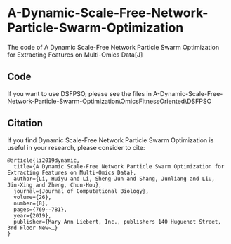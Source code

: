 # A-Dynamic-Scale-Free-Network-Particle-Swarm-Optimization
The code of A Dynamic Scale-Free Network Particle Swarm Optimization for Extracting Features on Multi-Omics Data[J]
## Code
If you want to use DSFPSO, please see the files in A-Dynamic-Scale-Free-Network-Particle-Swarm-Optimization\OmicsFitnessOriented\DSFPSO

## Citation
If you find Dynamic Scale-Free Network Particle Swarm Optimization is useful in your research, please consider to cite:
~~~
@article{li2019dynamic,
  title={A Dynamic Scale-Free Network Particle Swarm Optimization for Extracting Features on Multi-Omics Data},
  author={Li, Huiyu and Li, Sheng-Jun and Shang, Junliang and Liu, Jin-Xing and Zheng, Chun-Hou},
  journal={Journal of Computational Biology},
  volume={26},
  number={8},
  pages={769--781},
  year={2019},
  publisher={Mary Ann Liebert, Inc., publishers 140 Huguenot Street, 3rd Floor New~…}
}
~~~